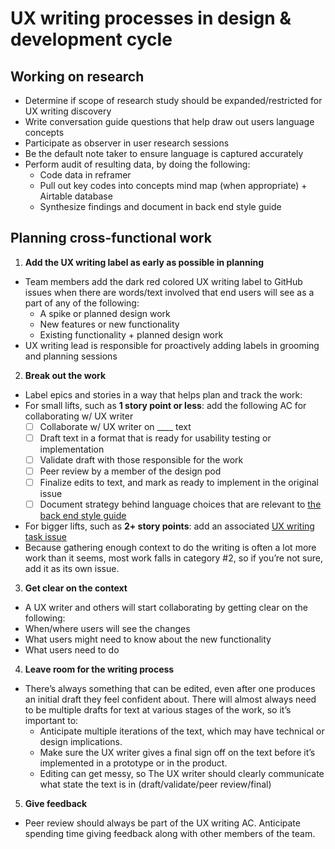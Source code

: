 # UX writing processes in design & development cycle 

## Working on research

- Determine if scope of research study should be expanded/restricted for UX writing discovery
- Write conversation guide questions that help draw out users language concepts
- Participate as observer in user research sessions
- Be the default note taker to ensure language is captured accurately
- Perform audit of resulting data, by doing the following:
  - Code data in reframer
  - Pull out key codes into concepts mind map (when appropriate) + Airtable database
  - Synthesize findings and document in back end style guide


## Planning cross-functional work

1. **Add the UX writing label as early as possible in planning**
- Team members add the dark red colored UX writing label to GitHub issues when there are words/text involved that end users will see as a part of any of the following:
  - A spike or planned design work
  - New features or new functionality 
  - Existing functionality + planned design work 
- UX writing lead is responsible for proactively adding labels in grooming and planning sessions

2. **Break out the work**
- Label epics and stories in a way that helps plan and track the work:
- For small lifts, such as **1 story point or less**: add the following AC for collaborating w/ UX writer 
  - [ ] Collaborate w/ UX writer on ____ text
  - [ ] Draft text in a format that is ready for usability testing or implementation
  - [ ] Validate draft with those responsible for the work
  - [ ] Peer review by a member of the design pod 
  - [ ] Finalize edits to text, and mark as ready to implement in the original issue
  - [ ] Document strategy behind language choices that are relevant to [the back end style guide](https://docs.google.com/document/d/1o3euR0eMoXRyp8G6sx1OCpmRtBShYGAm-Rb8MSXXir0/edit#)
- For bigger lifts, such as **2+ story points**: add an associated [UX writing task issue](https://github.com/department-of-veterans-affairs/va.gov-cms/blob/master/.github/ISSUE_TEMPLATE/cms-ux-writing.md) 
- Because gathering enough context to do the writing is often a lot more work than it seems, most work falls in category #2, so if you’re not sure, add it as its own issue.

3. **Get clear on the context**
- A UX writer and others will start collaborating by getting clear on the following:
- When/where users will see the changes
- What users might need to know about the new functionality
- What users need to do

4. **Leave room for the writing process**
- There’s always something that can be edited, even after one produces an initial draft they feel confident about. There will almost always need to be multiple drafts for text at various stages of the work, so it’s important to:
  - Anticipate multiple iterations of the text, which may have technical or design implications.
  - Make sure the UX writer gives a final sign off on the text before it’s implemented in a prototype or in the product.
  - Editing can get messy, so The UX writer should clearly communicate what state the text is in (draft/validate/peer review/final)

5. **Give feedback**
- Peer review should always be part of the UX writing AC. Anticipate spending time giving feedback along with other members of the team.
